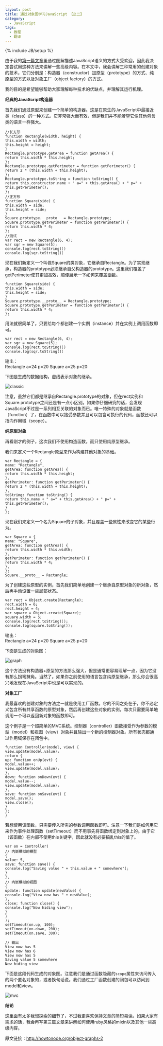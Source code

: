 ```yaml
---
layout: post
title: 通过对象图学习JavaScript 【之二】
category:
  - JavaScript
tags:
  - 教程
  - 翻译
---
```

{% include JB/setup %}

由于我的[第一篇文章][1]里通过图解描述JavaScript语义的方式大受欢迎，因此我决定尝试用这种方法来讲解一些高级内容。在本文中，我会讲解三种常用的创建对象的技术，它们分别是：构造器（constructor）加原型（prototype）的方式、纯原型的方式以及对象工厂（object factory）的方式。

我的目的是希望能够帮助大家理解每种技术的优缺点，并理解其运行机理。

**经典的JavaScript构造器**

首先我们通过原型来创建一个简单的构造器。这是在原生的JavaScript中最接近类（class）的一种方式。它非常强大而有效，但是我们并不能奢望它像其他包含类的语言一样强大。

    //长方形
    function Rectangle(width, height) {
    this.width = width;
    this.height = height;
    }
    Rectangle.prototype.getArea = function getArea() {
    return this.width * this.height;
    };
    Rectangle.prototype.getPerimeter = function getPerimeter() {
    return 2 * (this.width + this.height);
    };
    Rectangle.prototype.toString = function toString() {
    return this.constructor.name + " a=" + this.getArea() + " p=" + this.getPerimeter();
    };
    //正方形
    function Square(side) {
    this.width = side;
    this.height = side;
    }
    Square.prototype.__proto__ = Rectangle.prototype;
    Square.prototype.getPerimeter = function getPerimeter() {
    return this.width * 4;
    };
    //测试
    var rect = new Rectangle(6, 4);
    var sqr = new Square(5);
    console.log(rect.toString())
    console.log(sqr.toString())

现在我们新定义一个叫做Square的类对象，它继承自Rectangle。为了实现继承，构造器的prototype必须继承自父构造器的prototype。这里我们覆盖了getPerimeter使其更加高效，顺便展示一下如何来覆盖函数。

    function Square(side) {
    this.width = side;
    this.height = side;
    }
    Square.prototype.__proto__ = Rectangle.prototype;
    Square.prototype.getPerimeter = function getPerimeter() {
    return this.width * 4;
    };

用法就很简单了，只要给每个都创建一个实例（instance）并在实例上调用函数即可。

    var rect = new Rectangle(6, 4);
    var sqr = new Square(5);
    console.log(rect.toString())
    console.log(sqr.toString())

输出：  
Rectangle a=24 p=20 Square a=25 p=20

下图是生成的数据结构，虚线表示对象的继承。

![classic][2]

注意，虽然它们都是继承自Rectangle.prototype的对象，但在rect实例和Square.prototype之间还是有一点小区别。如果你仔细研究的话，会发现JavaScript不过是一系列相互关联的对象而已。唯一特殊的对象就是函数（function）了，在函数中可以接受参数并且可以包含可执行的代码，函数还可以指向作用域（scope）。

**纯原型对象**

再看刚才的例子，这次我们不使用构造函数，而只使用纯原型继承。

我们来定义一个Rectangle原型来作为构建其他对象的基础。

    var Rectangle = {
    name: "Rectangle",
    getArea: function getArea() {
    return this.width * this.height;
    },
    getPerimeter: function getPerimeter() {
    return 2 * (this.width + this.height);
    },
    toString: function toString() {
    return this.name + " a=" + this.getArea() + " p=" + this.getPerimeter();
    }
    };

现在我们来定义一个名为Square的子对象，并且覆盖一些属性来改变它的某些行为。

    var Square = {
    name: "Square",
    getArea: function getArea() {
    return this.width * this.width;
    },
    getPerimeter: function getPerimeter() {
    return this.width * 4;
    },
    };
    Square.__proto__ = Rectangle;

为了创建这些原型的实例，首先我们简单地创建一个继承自原型对象的新对象，然后再手动设置一些局部状态。

    var rect = Object.create(Rectangle);
    rect.width = 6;
    rect.height = 4;
    var square = Object.create(Square);
    square.width = 5;
    console.log(rect.toString());
    console.log(square.toString());

输出：  
Rectangle a=24 p=20 Square a=25 p=20

下面是生成的对象图：

![graph][3]

这个方法没有构造器+原型的方法那么强大，但是通常更容易理解一点，因为它没有那么拐弯抹角。当然了，如果你之前使用的语言包含纯原型继承，那么你会很高兴地发现在JavaScript中也是可以实现的。

**对象工厂**

我最喜欢的创建对象的方法之一就是使用工厂函数。它的不同之处在于，你不必定义包含所有共享函数的原型对象，然后再创建这些对象的实例，每次只需要简单地调用一个可以返回新对象的函数即可。

这个例子是一个超简单的MVC系统。控制器（controller）函数接受作为参数的模型（model）和视图（view）对象并且输出一个新的控制器对象。所有状态都通过作用域保存在闭包中。

    function Controller(model, view) {
    view.update(model.value);
    return {
    up: function onUp(evt) {
    model.value++;
    view.update(model.value);
    },
    down: function onDown(evt) {
    model.value--;
    view.update(model.value);
    },
    save: function onSave(evt) {
    model.save();
    view.close();
    }
    };
    }

若想使用该函数，只需要传入所需的参数调用函数即可。注意一下我们是如何用它来作为事件处理函数（setTimeout）而不用事先将函数绑定到对象上的。由于它（该函数）在内部不使用this关键字，因此就没有必要搞乱this的值了。

    var on = Controller(
    // 内嵌模拟的模型
    {
    value: 5,
    save: function save() {
    console.log("Saving value " + this.value + " somewhere");
    }
    },
    // 内嵌模拟的视图
    {
    update: function update(newValue) {
    console.log("View now has " + newValue);
    },
    close: function close() {
    console.log("Now hiding view");
    }
    }
    );
    setTimeout(on.up, 100);
    setTimeout(on.down, 200);
    setTimeout(on.save, 300);

    // 输出
    View now has 5
    View now has 6
    View now has 5
    Saving value 5 somewhere
    Now hiding view

下面是这段代码生成的对象图。注意我们是通过函数隐藏的`scope`属性来访问传入的两个匿名对象的，或者换句话说，我们通过工厂函数创建的闭包可以访问到model和view。

![mvc][4]

**结论**

这里面有太多我想探索的细节了，不过我更喜欢保持文章的简短易读。如果大家有需求的话，我会再写第三篇文章来讲解如何使用ruby风格的mixin以及其他一些高级内容。

原文链接：<http://howtonode.org/object-graphs-2>

 [1]: http://jiguang.github.com/index.php/2012/02/learning-javascript-with-object-graphs/
 [2]: http://jiguang.github.com/content/uploads/2012/02/classic.png "classic.png"
 [3]: http://jiguang.github.com/content/uploads/2012/02/graph.png "graph.png"
 [4]: http://jiguang.github.com/content/uploads/2012/02/mvc.png "mvc.png"
